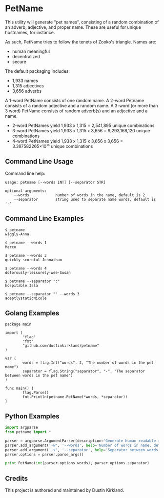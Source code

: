 # PetName

This utility will generate "pet names", consisting of a random combination of an adverb, adjective, and proper name.  These are useful for unique hostnames, for instance.

As such, PetName tries to follow the tenets of Zooko's triangle.  Names are:

 - human meaningful
 - decentralized
 - secure

The default packaging includes:

 - 1,933 names
 - 1,315 adjectives
 - 3,656 adverbs

A 1-word PetName consists of one random name.  A 2-word Petname consists of a random adjective and a random name.  A 3-word (or more than 3 word) PetName consists of random adverb(s) and an adjective and a name.

 - 2-word PetNames yield 1,933 x 1,315 = 2,541,895 unique combinations
 - 3-word PetNames yield 1,933 x 1,315 x 3,656 = 9,293,168,120 unique combinations
 - 4-word PetNames yield 1,933 x 1,315 x 3,656 x 3,656 = 3.397582265×10¹³ unique combinations

## Command Line Usage

Command line help:

    usage: petname [--words INT] [--separator STR]

    optional arguments:
        --words            number of words in the name, default is 2
        --separator        string used to separate name words, default is '-'

## Command Line Examples

    $ petname
    wiggly-Anna

    $ petname --words 1
    Marco

    $ petname --words 3
    quickly-scornful-Johnathan

    $ petname --words 4
    dolorously-leisurely-wee-Susan

    $ petname --separator ":"
    hospitable:Isla

    $ petname --separator "" --words 3
    adeptlystaticNicole

## Golang Examples
```golang
package main

import (
        "flag"
        "fmt"
        "github.com/dustinkirkland/petname"
)

var (
        words = flag.Int("words", 2, "The number of words in the pet name")
        separator = flag.String("separator", "-", "The separator between words in the pet name")
)

func main() {
        flag.Parse()
        fmt.Println(petname.PetName(*words, *separator))
}
```

## Python Examples

```python
import argparse
from petname import *

parser = argparse.ArgumentParser(description='Generate human readable random names')
parser.add_argument('-w', '--words', help='Number of words in name, default=2', default=2)
parser.add_argument('-s', '--separator', help='Separator between words, default="-"', default="-")
parser.options = parser.parse_args()

print PetName(int(parser.options.words), parser.options.separator)
```

## Credits

This project is authored and maintained by Dustin Kirkland.

